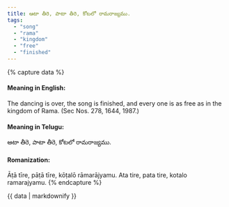 ```yaml
---
title: ఆటా తీరె, పాటా తీరె, కోటలో రామరాజ్యము.
tags:
  - "song"
  - "rama"
  - "kingdom"
  - "free"
  - "finished"
---
```


{% capture data %}
#### Meaning in English:
The dancing is over, the song is finished, and every one is as free as in the kingdom of Rama.
(Sec Nos. 278, 1644, 1987.)

#### Meaning in Telugu:
ఆటా తీరె, పాటా తీరె, కోటలో రామరాజ్యము.

#### Romanization:
Āṭā tīre, pāṭā tīre, kōṭalō rāmarājyamu.
Ata tire, pata tire, kotalo ramarajyamu.
{% endcapture %}

{{ data | markdownify }}

